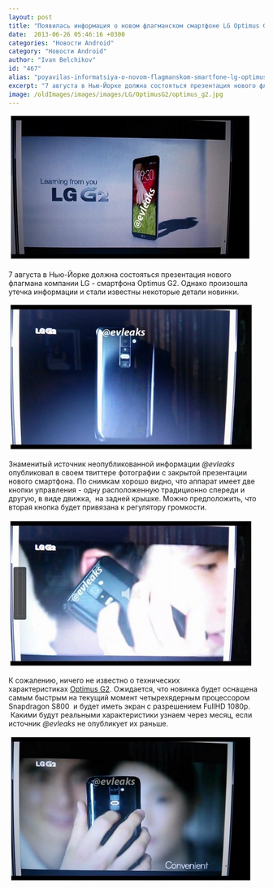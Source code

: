 ```yaml
---
layout: post
title: "Появилась информация о новом флагманском смартфоне LG Optimus G2 "
date:  2013-06-26 05:46:16 +0300
categories: "Новости Android"
category: "Новости Android"
author: "Ivan Belchikov"
id: "467"
alias: "poyavilas-informatsiya-o-novom-flagmanskom-smartfone-lg-optimus-g2"
excerpt: "7 августа в Нью-Йорке должна состояться презентация нового флагмана компании LG - смартфона Optimus G2. Однако произошла утечка информации и стали известны некоторые детали новинки."
image: /oldImages/images/images/LG/OptimusG2/optimus_g2.jpg
---
```

<img src="/oldImages/images/images/LG/OptimusG2/optimus_g2.jpg" alt="LG Optimus G2" />

7 августа в Нью-Йорке должна состояться презентация нового флагмана компании LG - смартфона Optimus G2. Однако произошла утечка информации и стали известны некоторые детали новинки.


<img src="/oldImages/images/images/LG/OptimusG2/optimus_g2-2.jpg" alt="Задняя крышка Optimus G2"  />

Знаменитый источник неопубликованной информации <em >@evleaks</em> опубликовал в своем твиттере фотографии c закрытой презентации нового смартфона. По снимкам хорошо видно, что аппарат имеет две кнопки управления - одну расположенную традиционно спереди и другую, в виде движка,  на задней крышке. Можно предположить, что вторая кнопка будет привязана к регулятору громкости.

<img src="/oldImages/images/images/LG/OptimusG2/optimus_g2-3.jpg" alt="Презентация Optimus G2"  />

К сожалению, ничего не известно о технических характеристиках <a href="index.php?option=com_content&amp;view=article&amp;id=144&amp;catid=8&amp;Itemid=102">Optimus G2</a>. Ожидается, что новинка будет оснащена самым быстрым на текущий момент четырехядерным процессором Snapdragon S800  и будет иметь экран с разрешением FullHD 1080p.  Какими будут реальными характеристики узнаем через месяц, если источник <em>@evleaks</em> не опубликует их раньше.

<img src="/oldImages/images/images/LG/OptimusG2/optimus_g2-4.jpg" alt="Вторая кнопка Optimus G2" />
